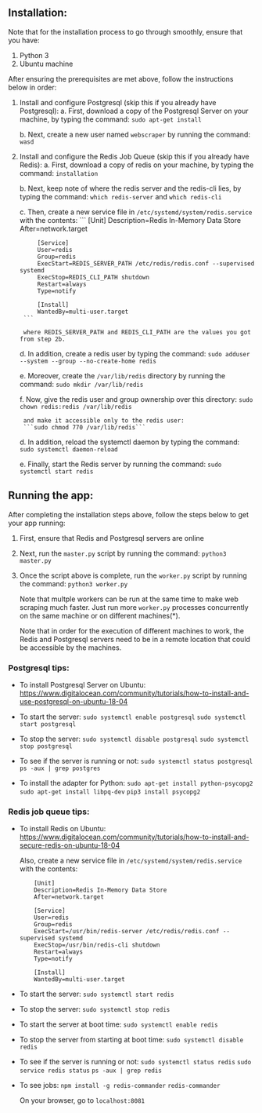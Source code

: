 ## Installation:
Note that for the installation process to go through smoothly, ensure that you have:
1. Python 3
2. Ubuntu machine

After ensuring the prerequisites are met above, follow the instructions below in order:
1. Install and configure Postgresql (skip this if you already have Postgresql):
	a. First, download a copy of the Postgresql Server on your machine, by typing the command:
		```sudo apt-get install ```

	b. Next, create a new user named ```webscraper``` by running the command:
		```wasd```

2. Install and configure the Redis Job Queue (skip this if you already have Redis):
	a. First, download a copy of redis on your machine, by typing the command:
		```installation```

	b. Next, keep note of where the redis server and the redis-cli lies, by typing the command:
		```which redis-server```
		and
		```which redis-cli```

	c. Then, create a new service file in ```/etc/systemd/system/redis.service``` with the contents:
		```
			[Unit]
			Description=Redis In-Memory Data Store
			After=network.target

			[Service]
			User=redis
			Group=redis
			ExecStart=REDIS_SERVER_PATH /etc/redis/redis.conf --supervised systemd
			ExecStop=REDIS_CLI_PATH shutdown
			Restart=always
			Type=notify

			[Install]
			WantedBy=multi-user.target
		```

		where REDIS_SERVER_PATH and REDIS_CLI_PATH are the values you got from step 2b.

	d. In addition, create a redis user by typing the command:
		```sudo adduser --system --group --no-create-home redis```

	e. Moreover, create the ```/var/lib/redis``` directory by running the command:
		```sudo mkdir /var/lib/redis```

	f. Now, give the redis user and group ownership over this directory:
		```sudo chown redis:redis /var/lib/redis```

		and make it accessible only to the redis user:
		```sudo chmod 770 /var/lib/redis```


	d. In addition, reload the systemctl daemon by typing the command:
		```sudo systemctl daemon-reload```

	e. Finally, start the Redis server by running the command:
		```sudo systemctl start redis```

## Running the app:
After completing the installation steps above, follow the steps below to get your app running:
1. First, ensure that Redis and Postgresql servers are online
2. Next, run the ```master.py``` script by running the command:
	```python3 master.py```

3. Once the script above is complete, run the ```worker.py``` script by running the command:
	```python3 worker.py```

	Note that multple workers can be run at the same time to make web scraping much faster. Just run more ```worker.py``` processes concurrently on the same machine or on different machines(*).

	Note that in order for the execution of different machines to work, the Redis and Postgresql servers need to be in a remote location that could be accessible by the  machines.


### Postgresql tips:
- To install Postgresql Server on Ubuntu:
	https://www.digitalocean.com/community/tutorials/how-to-install-and-use-postgresql-on-ubuntu-18-04

- To start the server:
	```sudo systemctl enable postgresql```
	```sudo systemctl start postgresql```

- To stop the server:
	```sudo systemctl disable postgresql```
	```sudo systemctl stop postgresql```

- To see if the server is running or not:
	```sudo systemctl status postgresql```
	```ps -aux | grep postgres```

- To install the adapter for Python:
	```sudo apt-get install python-psycopg2```
	```sudo apt-get install libpq-dev```
	```pip3 install psycopg2```

### Redis job queue tips:
- To install Redis on Ubuntu:
	https://www.digitalocean.com/community/tutorials/how-to-install-and-secure-redis-on-ubuntu-18-04

	Also, create a new service file in ```/etc/systemd/system/redis.service``` with the contents:
	```
		[Unit]
		Description=Redis In-Memory Data Store
		After=network.target

		[Service]
		User=redis
		Group=redis
		ExecStart=/usr/bin/redis-server /etc/redis/redis.conf --supervised systemd
		ExecStop=/usr/bin/redis-cli shutdown
		Restart=always
		Type=notify

		[Install]
		WantedBy=multi-user.target
	```

- To start the server:
	```sudo systemctl start redis```

- To stop the server:
	```sudo systemctl stop redis```

- To start the server at boot time:
	```sudo systemctl enable redis```

- To stop the server from starting at boot time:
	```sudo systemctl disable redis```

- To see if the server is running or not:
	```sudo systemctl status redis```
	```sudo service redis status```
	```ps -aux | grep redis```

- To see jobs:
	```npm install -g redis-commander```
	```redis-commander```

	On your browser, go to ```localhost:8081```

